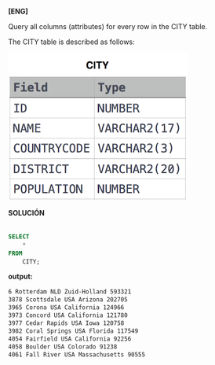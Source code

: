 
**[ENG]**

Query all columns (attributes) for every row in the CITY table.

The CITY table is described as follows:

![alt text](image.png)


**SOLUCIÓN**

```sql

SELECT
    *
FROM
    CITY;


```


**output:**


```
6 Rotterdam NLD Zuid-Holland 593321 
3878 Scottsdale USA Arizona 202705 
3965 Corona USA California 124966 
3973 Concord USA California 121780 
3977 Cedar Rapids USA Iowa 120758 
3982 Coral Springs USA Florida 117549 
4054 Fairfield USA California 92256 
4058 Boulder USA Colorado 91238 
4061 Fall River USA Massachusetts 90555 

```